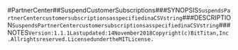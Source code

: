 #PartnerCenter##SuspendCustomerSubscriptions###SYNOPSIS```SuspendsPartnerCentercustomersubscriptionsasspecifiedinaCSVstring```###DESCRIPTION```SuspendsPartnerCentercustomersubscriptionsasspecifiedinaCSVstring```###NOTES```Version:1.1.1Lastupdated:14November2018Copyright(c)BitTitan,Inc.Allrightsreserved.LicensedundertheMITLicense.```
